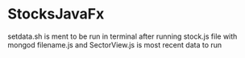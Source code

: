 # StocksJavaFx

setdata.sh is ment to be run in terminal after running stock.js file with mongod filename.js and SectorView.js is most recent data to run
